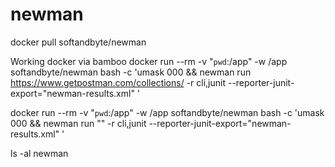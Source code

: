 # newman


docker pull softandbyte/newman

Working docker via bamboo
docker run --rm -v "`pwd`:/app" -w /app softandbyte/newman bash -c 'umask 000 && newman run https://www.getpostman.com/collections/<collId> -r cli,junit --reporter-junit-export="newman-results.xml" '

docker run --rm -v "`pwd`:/app" -w /app softandbyte/newman bash -c 'umask 000 && newman run "<collectionPath>" -r cli,junit --reporter-junit-export="newman-results.xml" '

ls -al newman
